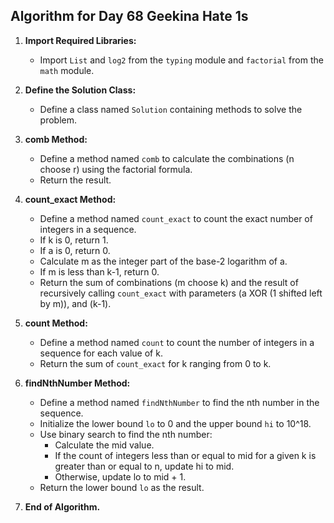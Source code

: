 ## Algorithm for Day 68 **Geekina Hate 1s**

1. **Import Required Libraries:**
   - Import `List` and `log2` from the `typing` module and `factorial` from the `math` module.

2. **Define the Solution Class:**
   - Define a class named `Solution` containing methods to solve the problem.

3. **comb Method:**
   - Define a method named `comb` to calculate the combinations (n choose r) using the factorial formula.
   - Return the result.

4. **count_exact Method:**
   - Define a method named `count_exact` to count the exact number of integers in a sequence.
   - If k is 0, return 1.
   - If a is 0, return 0.
   - Calculate m as the integer part of the base-2 logarithm of a.
   - If m is less than k-1, return 0.
   - Return the sum of combinations (m choose k) and the result of recursively calling `count_exact` with parameters (a XOR (1 shifted left by m)), and (k-1).

5. **count Method:**
   - Define a method named `count` to count the number of integers in a sequence for each value of k.
   - Return the sum of `count_exact` for k ranging from 0 to k.

6. **findNthNumber Method:**
   - Define a method named `findNthNumber` to find the nth number in the sequence.
   - Initialize the lower bound `lo` to 0 and the upper bound `hi` to 10^18.
   - Use binary search to find the nth number:
     - Calculate the mid value.
     - If the count of integers less than or equal to mid for a given k is greater than or equal to n, update hi to mid.
     - Otherwise, update lo to mid + 1.
   - Return the lower bound `lo` as the result.

7. **End of Algorithm.**


